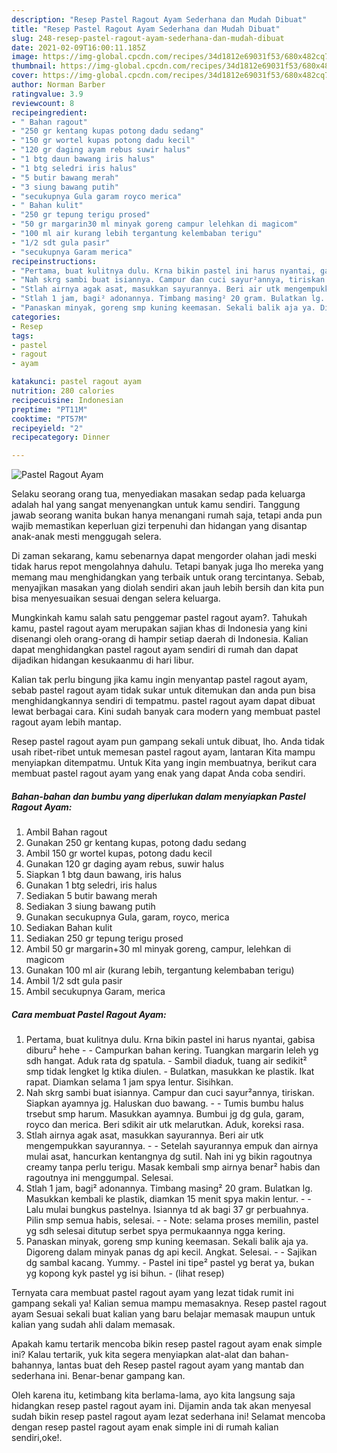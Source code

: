 ```yaml
---
description: "Resep Pastel Ragout Ayam Sederhana dan Mudah Dibuat"
title: "Resep Pastel Ragout Ayam Sederhana dan Mudah Dibuat"
slug: 248-resep-pastel-ragout-ayam-sederhana-dan-mudah-dibuat
date: 2021-02-09T16:00:11.185Z
image: https://img-global.cpcdn.com/recipes/34d1812e69031f53/680x482cq70/pastel-ragout-ayam-foto-resep-utama.jpg
thumbnail: https://img-global.cpcdn.com/recipes/34d1812e69031f53/680x482cq70/pastel-ragout-ayam-foto-resep-utama.jpg
cover: https://img-global.cpcdn.com/recipes/34d1812e69031f53/680x482cq70/pastel-ragout-ayam-foto-resep-utama.jpg
author: Norman Barber
ratingvalue: 3.9
reviewcount: 8
recipeingredient:
- " Bahan ragout"
- "250 gr kentang kupas potong dadu sedang"
- "150 gr wortel kupas potong dadu kecil"
- "120 gr daging ayam rebus suwir halus"
- "1 btg daun bawang iris halus"
- "1 btg seledri iris halus"
- "5 butir bawang merah"
- "3 siung bawang putih"
- "secukupnya Gula garam royco merica"
- " Bahan kulit"
- "250 gr tepung terigu prosed"
- "50 gr margarin30 ml minyak goreng campur lelehkan di magicom"
- "100 ml air kurang lebih tergantung kelembaban terigu"
- "1/2 sdt gula pasir"
- "secukupnya Garam merica"
recipeinstructions:
- "Pertama, buat kulitnya dulu. Krna bikin pastel ini harus nyantai, gabisa diburu² hehe  Campurkan bahan kering. Tuangkan margarin leleh yg sdh hangat. Aduk rata dg spatula. Sambil diaduk, tuang air sedikit² smp tidak lengket lg ktika diulen. Bulatkan, masukkan ke plastik. Ikat rapat. Diamkan selama 1 jam spya lentur. Sisihkan."
- "Nah skrg sambi buat isiannya. Campur dan cuci sayur²annya, tiriskan. Siapkan ayamnya jg. Haluskan duo bawang.  Tumis bumbu halus trsebut smp harum. Masukkan ayamnya. Bumbui jg dg gula, garam, royco dan merica. Beri sdikit air utk melarutkan. Aduk, koreksi rasa."
- "Stlah airnya agak asat, masukkan sayurannya. Beri air utk mengempukkan sayurannya.  Setelah sayurannya empuk dan airnya mulai asat, hancurkan kentangnya dg sutil. Nah ini yg bikin ragoutnya creamy tanpa perlu terigu. Masak kembali smp airnya benar² habis dan ragoutnya ini menggumpal. Selesai."
- "Stlah 1 jam, bagi² adonannya. Timbang masing² 20 gram. Bulatkan lg. Masukkan kembali ke plastik, diamkan 15 menit spya makin lentur.  Lalu mulai bungkus pastelnya. Isiannya td ak bagi 37 gr perbuahnya. Pilin smp semua habis, selesai.  Note: selama proses memilin, pastel yg sdh selesai ditutup serbet spya permukaannya ngga kering."
- "Panaskan minyak, goreng smp kuning keemasan. Sekali balik aja ya. Digoreng dalam minyak panas dg api kecil. Angkat. Selesai.  Sajikan dg sambal kacang. Yummy. Pastel ini tipe² pastel yg berat ya, bukan yg kopong kyk pastel yg isi bihun.           (lihat resep)"
categories:
- Resep
tags:
- pastel
- ragout
- ayam

katakunci: pastel ragout ayam 
nutrition: 280 calories
recipecuisine: Indonesian
preptime: "PT11M"
cooktime: "PT57M"
recipeyield: "2"
recipecategory: Dinner

---
```



![Pastel Ragout Ayam](https://img-global.cpcdn.com/recipes/34d1812e69031f53/680x482cq70/pastel-ragout-ayam-foto-resep-utama.jpg)

Selaku seorang orang tua, menyediakan masakan sedap pada keluarga adalah hal yang sangat menyenangkan untuk kamu sendiri. Tanggung jawab seorang  wanita bukan hanya menangani rumah saja, tetapi anda pun wajib memastikan keperluan gizi terpenuhi dan hidangan yang disantap anak-anak mesti menggugah selera.

Di zaman  sekarang, kamu sebenarnya dapat mengorder olahan jadi meski tidak harus repot mengolahnya dahulu. Tetapi banyak juga lho mereka yang memang mau menghidangkan yang terbaik untuk orang tercintanya. Sebab, menyajikan masakan yang diolah sendiri akan jauh lebih bersih dan kita pun bisa menyesuaikan sesuai dengan selera keluarga. 



Mungkinkah kamu salah satu penggemar pastel ragout ayam?. Tahukah kamu, pastel ragout ayam merupakan sajian khas di Indonesia yang kini disenangi oleh orang-orang di hampir setiap daerah di Indonesia. Kalian dapat menghidangkan pastel ragout ayam sendiri di rumah dan dapat dijadikan hidangan kesukaanmu di hari libur.

Kalian tak perlu bingung jika kamu ingin menyantap pastel ragout ayam, sebab pastel ragout ayam tidak sukar untuk ditemukan dan anda pun bisa menghidangkannya sendiri di tempatmu. pastel ragout ayam dapat dibuat lewat berbagai cara. Kini sudah banyak cara modern yang membuat pastel ragout ayam lebih mantap.

Resep pastel ragout ayam pun gampang sekali untuk dibuat, lho. Anda tidak usah ribet-ribet untuk memesan pastel ragout ayam, lantaran Kita mampu menyiapkan ditempatmu. Untuk Kita yang ingin membuatnya, berikut cara membuat pastel ragout ayam yang enak yang dapat Anda coba sendiri.

<!--inarticleads1-->

##### Bahan-bahan dan bumbu yang diperlukan dalam menyiapkan Pastel Ragout Ayam:

1. Ambil  Bahan ragout
1. Gunakan 250 gr kentang kupas, potong dadu sedang
1. Ambil 150 gr wortel kupas, potong dadu kecil
1. Gunakan 120 gr daging ayam rebus, suwir halus
1. Siapkan 1 btg daun bawang, iris halus
1. Gunakan 1 btg seledri, iris halus
1. Sediakan 5 butir bawang merah
1. Sediakan 3 siung bawang putih
1. Gunakan secukupnya Gula, garam, royco, merica
1. Sediakan  Bahan kulit
1. Sediakan 250 gr tepung terigu prosed
1. Ambil 50 gr margarin+30 ml minyak goreng, campur, lelehkan di magicom
1. Gunakan 100 ml air (kurang lebih, tergantung kelembaban terigu)
1. Ambil 1/2 sdt gula pasir
1. Ambil secukupnya Garam, merica




<!--inarticleads2-->

##### Cara membuat Pastel Ragout Ayam:

1. Pertama, buat kulitnya dulu. Krna bikin pastel ini harus nyantai, gabisa diburu² hehe -  - Campurkan bahan kering. Tuangkan margarin leleh yg sdh hangat. Aduk rata dg spatula. - Sambil diaduk, tuang air sedikit² smp tidak lengket lg ktika diulen. - Bulatkan, masukkan ke plastik. Ikat rapat. Diamkan selama 1 jam spya lentur. Sisihkan.
1. Nah skrg sambi buat isiannya. Campur dan cuci sayur²annya, tiriskan. Siapkan ayamnya jg. Haluskan duo bawang. -  - Tumis bumbu halus trsebut smp harum. Masukkan ayamnya. Bumbui jg dg gula, garam, royco dan merica. Beri sdikit air utk melarutkan. Aduk, koreksi rasa.
1. Stlah airnya agak asat, masukkan sayurannya. Beri air utk mengempukkan sayurannya. -  - Setelah sayurannya empuk dan airnya mulai asat, hancurkan kentangnya dg sutil. Nah ini yg bikin ragoutnya creamy tanpa perlu terigu. Masak kembali smp airnya benar² habis dan ragoutnya ini menggumpal. Selesai.
1. Stlah 1 jam, bagi² adonannya. Timbang masing² 20 gram. Bulatkan lg. Masukkan kembali ke plastik, diamkan 15 menit spya makin lentur. -  - Lalu mulai bungkus pastelnya. Isiannya td ak bagi 37 gr perbuahnya. Pilin smp semua habis, selesai. -  - Note: selama proses memilin, pastel yg sdh selesai ditutup serbet spya permukaannya ngga kering.
1. Panaskan minyak, goreng smp kuning keemasan. Sekali balik aja ya. Digoreng dalam minyak panas dg api kecil. Angkat. Selesai. -  - Sajikan dg sambal kacang. Yummy. - Pastel ini tipe² pastel yg berat ya, bukan yg kopong kyk pastel yg isi bihun. -           (lihat resep)




Ternyata cara membuat pastel ragout ayam yang lezat tidak rumit ini gampang sekali ya! Kalian semua mampu memasaknya. Resep pastel ragout ayam Sesuai sekali buat kalian yang baru belajar memasak maupun untuk kalian yang sudah ahli dalam memasak.

Apakah kamu tertarik mencoba bikin resep pastel ragout ayam enak simple ini? Kalau tertarik, yuk kita segera menyiapkan alat-alat dan bahan-bahannya, lantas buat deh Resep pastel ragout ayam yang mantab dan sederhana ini. Benar-benar gampang kan. 

Oleh karena itu, ketimbang kita berlama-lama, ayo kita langsung saja hidangkan resep pastel ragout ayam ini. Dijamin anda tak akan menyesal sudah bikin resep pastel ragout ayam lezat sederhana ini! Selamat mencoba dengan resep pastel ragout ayam enak simple ini di rumah kalian sendiri,oke!.

